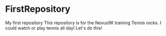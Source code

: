 # FirstRepository
My first repository
This repository is for the Nexus9K training
Tennis rocks. I could watch or play tennis all day!
Let's do this!
